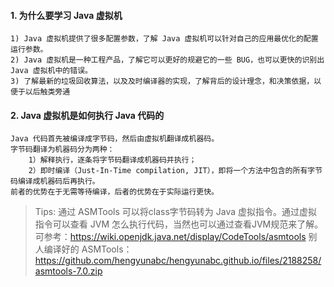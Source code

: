 #### 1. 为什么要学习 Java 虚拟机
    1) Java 虚拟机提供了很多配置参数，了解 Java 虚拟机可以针对自己的应用最优化的配置运行参数。
    2) Java 虚拟机是一种工程产品，了解它可以更好的规避它的一些 BUG，也可以更快的识别出 Java 虚拟机中的错误。
    3) 了解最新的垃圾回收算法，以及及时编译器的实现，了解背后的设计理念，和决策依据，以便于以后触类旁通

#### 2. Java 虚拟机是如何执行 Java 代码的
    Java 代码首先被编译成字节码，然后由虚拟机翻译成机器码。
    字节码翻译为机器码分为两种：
        1）解释执行，逐条将字节码翻译成机器码并执行；
        2）即时编译（Just-In-Time compilation, JIT），即将一个方法中包含的所有字节码编译成机器码后再执行。
    前者的优势在于无需等待编译，后者的优势在于实际运行更快。
    
>    Tips: 通过 ASMTools 可以将class字节码转为 Java 虚拟指令。通过虚拟指令可以查看 JVM 怎么执行代码，当然也可以通过查看JVM规范来了解。
>    可参考：https://wiki.openjdk.java.net/display/CodeTools/asmtools
>    别人编译好的 ASMTools：https://github.com/hengyunabc/hengyunabc.github.io/files/2188258/asmtools-7.0.zip
    
